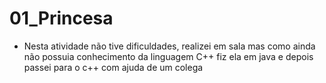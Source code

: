 # 01_Princesa

- Nesta atividade não tive dificuldades, realizei em sala mas como ainda não possuia conhecimento da linguagem C++ fiz ela em java e depois passei para o c++ com ajuda de um colega
